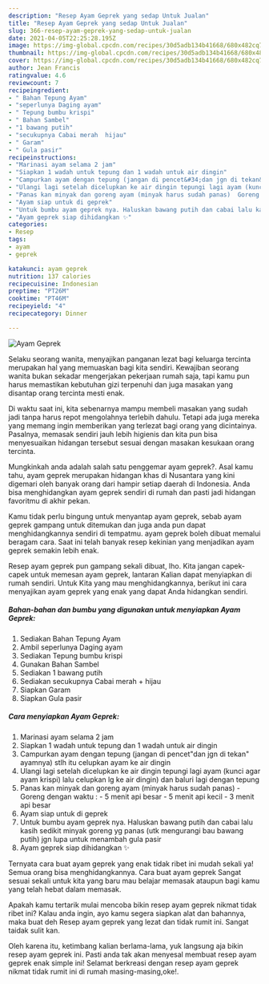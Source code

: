 ```yaml
---
description: "Resep Ayam Geprek yang sedap Untuk Jualan"
title: "Resep Ayam Geprek yang sedap Untuk Jualan"
slug: 366-resep-ayam-geprek-yang-sedap-untuk-jualan
date: 2021-04-05T22:25:28.195Z
image: https://img-global.cpcdn.com/recipes/30d5adb134b41668/680x482cq70/ayam-geprek-foto-resep-utama.jpg
thumbnail: https://img-global.cpcdn.com/recipes/30d5adb134b41668/680x482cq70/ayam-geprek-foto-resep-utama.jpg
cover: https://img-global.cpcdn.com/recipes/30d5adb134b41668/680x482cq70/ayam-geprek-foto-resep-utama.jpg
author: Jean Francis
ratingvalue: 4.6
reviewcount: 7
recipeingredient:
- " Bahan Tepung Ayam"
- "seperlunya Daging ayam"
- " Tepung bumbu krispi"
- " Bahan Sambel"
- "1 bawang putih"
- "secukupnya Cabai merah  hijau"
- " Garam"
- " Gula pasir"
recipeinstructions:
- "Marinasi ayam selama 2 jam"
- "Siapkan 1 wadah untuk tepung dan 1 wadah untuk air dingin"
- "Campurkan ayam dengan tepung (jangan di pencet&#34;dan jgn di tekan&#34; ayamnya) stlh itu celupkan ayam ke air dingin"
- "Ulangi lagi setelah dicelupkan ke air dingin tepungi lagi ayam (kunci agar ayam krispi) lalu celupkan lg ke air dingin) dan baluri lagi dengan tepung"
- "Panas kan minyak dan goreng ayam (minyak harus sudah panas)  Goreng dengan waktu :  5 menit api besar 5 menit api kecil 3 menit api besar"
- "Ayam siap untuk di geprek"
- "Untuk bumbu ayam geprek nya. Haluskan bawang putih dan cabai lalu kasih sedikit minyak goreng yg panas (utk mengurangi bau bawang putih) jgn lupa untuk menambah gula pasir"
- "Ayam geprek siap dihidangkan ✨"
categories:
- Resep
tags:
- ayam
- geprek

katakunci: ayam geprek 
nutrition: 137 calories
recipecuisine: Indonesian
preptime: "PT26M"
cooktime: "PT46M"
recipeyield: "4"
recipecategory: Dinner

---
```



![Ayam Geprek](https://img-global.cpcdn.com/recipes/30d5adb134b41668/680x482cq70/ayam-geprek-foto-resep-utama.jpg)

Selaku seorang wanita, menyajikan panganan lezat bagi keluarga tercinta merupakan hal yang memuaskan bagi kita sendiri. Kewajiban seorang  wanita bukan sekadar mengerjakan pekerjaan rumah saja, tapi kamu pun harus memastikan kebutuhan gizi terpenuhi dan juga masakan yang disantap orang tercinta mesti enak.

Di waktu  saat ini, kita sebenarnya mampu membeli masakan yang sudah jadi tanpa harus repot mengolahnya terlebih dahulu. Tetapi ada juga mereka yang memang ingin memberikan yang terlezat bagi orang yang dicintainya. Pasalnya, memasak sendiri jauh lebih higienis dan kita pun bisa menyesuaikan hidangan tersebut sesuai dengan masakan kesukaan orang tercinta. 



Mungkinkah anda adalah salah satu penggemar ayam geprek?. Asal kamu tahu, ayam geprek merupakan hidangan khas di Nusantara yang kini digemari oleh banyak orang dari hampir setiap daerah di Indonesia. Anda bisa menghidangkan ayam geprek sendiri di rumah dan pasti jadi hidangan favoritmu di akhir pekan.

Kamu tidak perlu bingung untuk menyantap ayam geprek, sebab ayam geprek gampang untuk ditemukan dan juga anda pun dapat menghidangkannya sendiri di tempatmu. ayam geprek boleh dibuat memalui beragam cara. Saat ini telah banyak resep kekinian yang menjadikan ayam geprek semakin lebih enak.

Resep ayam geprek pun gampang sekali dibuat, lho. Kita jangan capek-capek untuk memesan ayam geprek, lantaran Kalian dapat menyiapkan di rumah sendiri. Untuk Kita yang mau menghidangkannya, berikut ini cara menyajikan ayam geprek yang enak yang dapat Anda hidangkan sendiri.

<!--inarticleads1-->

##### Bahan-bahan dan bumbu yang digunakan untuk menyiapkan Ayam Geprek:

1. Sediakan  Bahan Tepung Ayam
1. Ambil seperlunya Daging ayam
1. Sediakan  Tepung bumbu krispi
1. Gunakan  Bahan Sambel
1. Sediakan 1 bawang putih
1. Sediakan secukupnya Cabai merah + hijau
1. Siapkan  Garam
1. Siapkan  Gula pasir




<!--inarticleads2-->

##### Cara menyiapkan Ayam Geprek:

1. Marinasi ayam selama 2 jam
1. Siapkan 1 wadah untuk tepung dan 1 wadah untuk air dingin
1. Campurkan ayam dengan tepung (jangan di pencet&#34;dan jgn di tekan&#34; ayamnya) stlh itu celupkan ayam ke air dingin
1. Ulangi lagi setelah dicelupkan ke air dingin tepungi lagi ayam (kunci agar ayam krispi) lalu celupkan lg ke air dingin) dan baluri lagi dengan tepung
1. Panas kan minyak dan goreng ayam (minyak harus sudah panas)  - Goreng dengan waktu :  - 5 menit api besar - 5 menit api kecil - 3 menit api besar
1. Ayam siap untuk di geprek
1. Untuk bumbu ayam geprek nya. Haluskan bawang putih dan cabai lalu kasih sedikit minyak goreng yg panas (utk mengurangi bau bawang putih) jgn lupa untuk menambah gula pasir
1. Ayam geprek siap dihidangkan ✨




Ternyata cara buat ayam geprek yang enak tidak ribet ini mudah sekali ya! Semua orang bisa menghidangkannya. Cara buat ayam geprek Sangat sesuai sekali untuk kita yang baru mau belajar memasak ataupun bagi kamu yang telah hebat dalam memasak.

Apakah kamu tertarik mulai mencoba bikin resep ayam geprek nikmat tidak ribet ini? Kalau anda ingin, ayo kamu segera siapkan alat dan bahannya, maka buat deh Resep ayam geprek yang lezat dan tidak rumit ini. Sangat taidak sulit kan. 

Oleh karena itu, ketimbang kalian berlama-lama, yuk langsung aja bikin resep ayam geprek ini. Pasti anda tak akan menyesal membuat resep ayam geprek enak simple ini! Selamat berkreasi dengan resep ayam geprek nikmat tidak rumit ini di rumah masing-masing,oke!.

